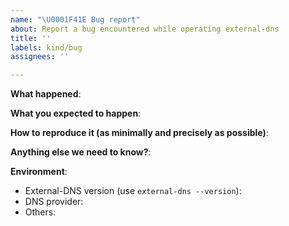 ```yaml
---
name: "\U0001F41E Bug report"
about: Report a bug encountered while operating external-dns
title: ''
labels: kind/bug
assignees: ''

---
```


<!-- Please use this template while reporting a bug and provide as much info as possible. Not doing so may result in your bug not being addressed in a timely manner. Thanks!

-->

**What happened**:

**What you expected to happen**:

**How to reproduce it (as minimally and precisely as possible)**:

**Anything else we need to know?**:

**Environment**:

- External-DNS version (use `external-dns --version`):
- DNS provider:
- Others:
